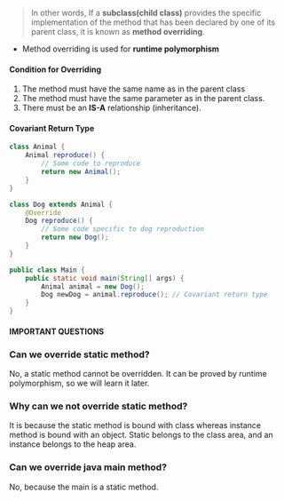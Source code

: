 > In other words, If a **subclass(child class)** provides the specific implementation of the method that has been declared by one of its parent class, it is known as **method overriding**.

- Method overriding is used for **runtime polymorphism**

#### Condition for Overriding
1. The method must have the same name as in the parent class
2. The method must have the same parameter as in the parent class.
3. There must be an **IS-A** relationship (inheritance).


#### Covariant Return Type
```java
class Animal {
    Animal reproduce() {
        // Some code to reproduce
        return new Animal();
    }
}

class Dog extends Animal {
    @Override
    Dog reproduce() {
        // Some code specific to dog reproduction
        return new Dog();
    }
}

public class Main {
    public static void main(String[] args) {
        Animal animal = new Dog();
        Dog newDog = animal.reproduce(); // Covariant return type
    }
}

```

#### IMPORTANT QUESTIONS

### Can we override static method?

No, a static method cannot be overridden. It can be proved by runtime polymorphism, so we will learn it later.

### Why can we not override static method?

It is because the static method is bound with class whereas instance method is bound with an object. Static belongs to the class area, and an instance belongs to the heap area.

### Can we override java main method?

No, because the main is a static method.